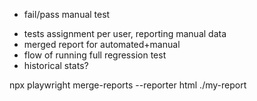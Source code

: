 

+ fail/pass manual test
- tests assignment per user, reporting manual data
- merged report for automated+manual
- flow of running full regression test
- historical stats?

npx playwright merge-reports --reporter html ./my-report